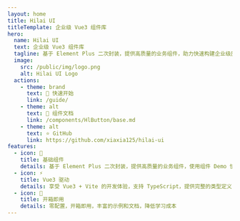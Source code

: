 ```yaml
---
layout: home
title: Hilai UI
titleTemplate: 企业级 Vue3 组件库
hero:
  name: Hilai UI
  text: 企业级 Vue3 组件库
  tagline: 基于 Element Plus 二次封装，提供高质量的业务组件，助力快速构建企业级应用
  image:
    src: /public/img/logo.png
    alt: Hilai UI Logo
  actions:
    - theme: brand
      text: 🚀 快速开始
      link: /guide/
    - theme: alt
      text: 📖 组件文档
      link: /components/HlButton/base.md
    - theme: alt
      text: ⭐ GitHub
      link: https://github.com/xiaxia125/hilai-ui
features:
  - icon: 🧩
    title: 基础组件
    details: 基于 Element Plus 二次封装，提供高质量的业务组件，使用组件 Demo 快速体验交互细节
  - icon: ⚡
    title: Vue3 驱动
    details: 享受 Vue3 + Vite 的开发体验，支持 TypeScript，提供完整的类型定义
  - icon: 🔧
    title: 开箱即用
    details: 零配置，开箱即用，丰富的示例和文档，降低学习成本
---
```



<script setup>
// 首页脚本
</script>



